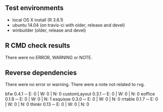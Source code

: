 ## Test environments

- local OS X install (R 3.6.1)
- ubuntu 14.04 (on travis-ci with older, release and devel) 
- winbuilder (older, release and devel)

## R CMD check results

There were no ERROR, WARNING or NOTE.

## Reverse dependencies

There were no error or warning. There were a note not related to rvg.

bfw 0.4.1             ─ E: 0     | W: 0     | N: 0
customLayout 0.3.1    ─ E: 0     | W: 0     | N: 0
eoffice 0.1.8         ─ E: 0     | W: 0     | N: 1
esquisse 0.3.0        ─ E: 0     | W: 0     | N: 0
rrtable 0.1.7         ─ E: 0     | W: 0     | N: 0
thinkr 0.13           ─ E: 0     | W: 0     | N: 0

